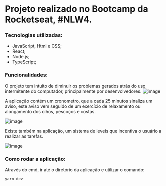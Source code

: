 # Projeto realizado no Bootcamp da Rocketseat, #NLW4.
### Tecnologias utilizadas:
- JavaScript, Html e CSS;
- React;
- Node.js;
- TypeScript;

### Funcionalidades:
O projeto tem intuito de diminuir os problemas gerados atrás do uso intermitente do computador, principalmente por desenvolvedores.
![image](https://user-images.githubusercontent.com/68821566/109451313-ec34d580-7a2b-11eb-8e8c-84b6d1e6fae9.png)

A aplicação contém um cronometro, que a cada 25 minutos sinaliza um aviso, este aviso vem seguido 
de um exercício de relaxamento ou alongamento dos olhos, pescoços e costas. 

![image](https://user-images.githubusercontent.com/68821566/109451653-ab898c00-7a2c-11eb-8e63-376911ece0a1.png)

Existe também na aplicação, um sistema de leveis que incentiva o usuário a realizar as tarefas.

![image](https://user-images.githubusercontent.com/68821566/109451745-de338480-7a2c-11eb-8073-5d9e3010ed91.png)

### Como rodar a aplicação:
Através do cmd, ir até o diretório da aplicação e utilizar o comando:
  ```
  yarn dev
  ```
 
 ### 
